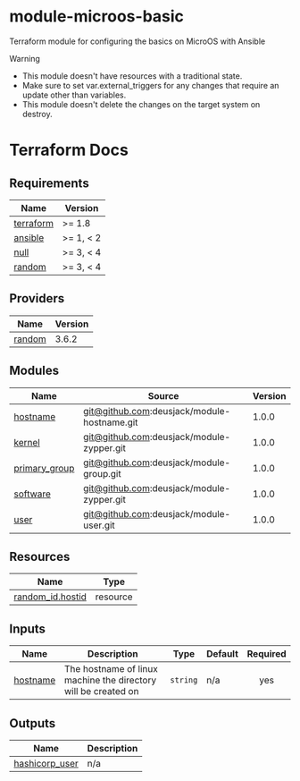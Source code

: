 # module-microos-basic
Terraform module for configuring the basics on MicroOS with Ansible

> [!Warning]
> * This module doesn't have resources with a traditional state.
> * Make sure to set var.external_triggers for any changes that require an update other than variables.
> * This module doesn't delete the changes on the target system on destroy.

# Terraform Docs

<!-- BEGINNING OF PRE-COMMIT-TERRAFORM DOCS HOOK -->
## Requirements

| Name | Version |
|------|---------|
| <a name="requirement_terraform"></a> [terraform](#requirement\_terraform) | >= 1.8 |
| <a name="requirement_ansible"></a> [ansible](#requirement\_ansible) | >= 1, < 2 |
| <a name="requirement_null"></a> [null](#requirement\_null) | >= 3, < 4 |
| <a name="requirement_random"></a> [random](#requirement\_random) | >= 3, < 4 |

## Providers

| Name | Version |
|------|---------|
| <a name="provider_random"></a> [random](#provider\_random) | 3.6.2 |

## Modules

| Name | Source | Version |
|------|--------|---------|
| <a name="module_hostname"></a> [hostname](#module\_hostname) | git@github.com:deusjack/module-hostname.git | 1.0.0 |
| <a name="module_kernel"></a> [kernel](#module\_kernel) | git@github.com:deusjack/module-zypper.git | 1.0.0 |
| <a name="module_primary_group"></a> [primary\_group](#module\_primary\_group) | git@github.com:deusjack/module-group.git | 1.0.0 |
| <a name="module_software"></a> [software](#module\_software) | git@github.com:deusjack/module-zypper.git | 1.0.0 |
| <a name="module_user"></a> [user](#module\_user) | git@github.com:deusjack/module-user.git | 1.0.0 |

## Resources

| Name | Type |
|------|------|
| [random_id.hostid](https://registry.terraform.io/providers/hashicorp/random/latest/docs/resources/id) | resource |

## Inputs

| Name | Description | Type | Default | Required |
|------|-------------|------|---------|:--------:|
| <a name="input_hostname"></a> [hostname](#input\_hostname) | The hostname of linux machine the directory will be created on | `string` | n/a | yes |

## Outputs

| Name | Description |
|------|-------------|
| <a name="output_hashicorp_user"></a> [hashicorp\_user](#output\_hashicorp\_user) | n/a |
<!-- END OF PRE-COMMIT-TERRAFORM DOCS HOOK -->
